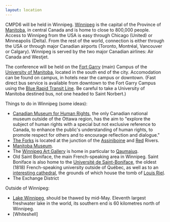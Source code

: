 ```yaml
---
layout: location
---
```


CMPD6 will be held in Winnipeg. [Winnipeg](https://en.wikipedia.org/wiki/Winnipeg) is the capital of the Province of [Manitoba](https://en.wikipedia.org/wiki/Manitoba), in central Canada and is home to close to 800,000 people. Access to Winnipeg from the USA is easy through Chicago (United) or Minneapolis (Delta). From the rest of the world, connection is either through the USA or through major Canadian airports (Toronto, Montréal, Vancouver or Calgary). Winnipeg is served by the two major Canadian airlines: Air Canada and Westjet.

The conference will be held on the [Fort Garry](https://umanitoba.ca/about-um/our-campuses) (main) Campus of the [University of Manitoba](https://umanitoba.ca/), located in the south end of the city. Accomodation can be found on campus, in hotels near the campus or downtown. (Fast direct bus service is available from downtown to the Fort Garry Campus using the [Blue Rapid Transit Line](https://info.winnipegtransit.com/en/service/blue-rapid-transit/). Be careful to take a University of Manitoba destined bus, not one headed to Saint Norbert.)

Things to do in Winnipeg (some ideas):
- [Canadian Museum for Human Rights](https://humanrights.ca/), the only Canadian national museum outside of the Ottawa region, has the aim to "explore the subject of human rights with a special but not exclusive reference to Canada, to enhance the public's understanding of human rights, to promote respect for others and to encourage reflection and dialogue."
- [The Forks](https://www.theforks.com/) is located at the junction of the [Assiniboine](https://en.wikipedia.org/wiki/Assiniboine_River) and [Red](https://en.wikipedia.org/wiki/Red_River_of_the_North) Rivers.
- [Manitoba Museum](https://manitobamuseum.ca/).
- The [Winnipeg Art Gallery](https://www.wag.ca/) is home in particular to [Qaumajuq](https://www.wag.ca/about/qaumajuq/).
- Old Saint Boniface, the main French-speaking area in Winnipeg. Saint Boniface is also home to the [Université de Saint-Boniface](https://ustboniface.ca/), the oldest (1818) French-speaking university outside of Québec, as well as to an [interesting cathedral](https://en.wikipedia.org/wiki/Saint_Boniface_Cathedral), the grounds of which house the tomb of [Louis Riel](https://en.wikipedia.org/wiki/Louis_Riel).
- The Exchange District

Outside of Winnipeg:
- [Lake Winnipeg](https://en.wikipedia.org/wiki/Lake_Winnipeg), should be thawed by mid-May. Eleventh largest freshwater lake in the world, its southern end is 60 kilometres north of Winnipeg.
- [Whiteshell]
